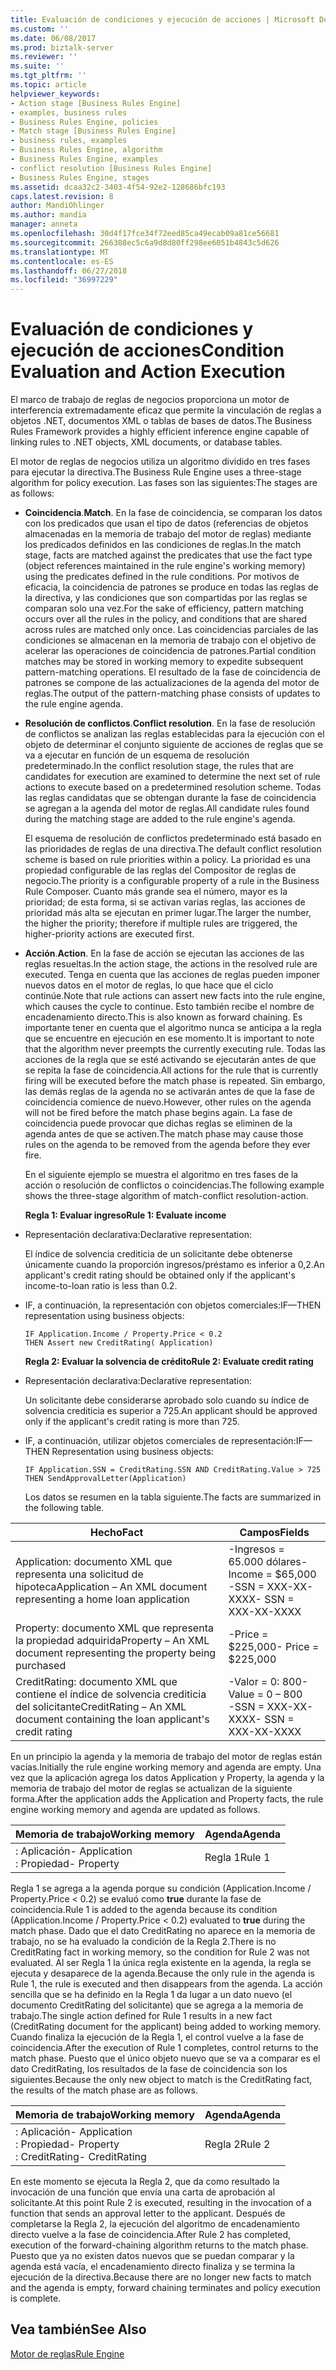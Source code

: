 ```yaml
---
title: Evaluación de condiciones y ejecución de acciones | Microsoft Docs
ms.custom: ''
ms.date: 06/08/2017
ms.prod: biztalk-server
ms.reviewer: ''
ms.suite: ''
ms.tgt_pltfrm: ''
ms.topic: article
helpviewer_keywords:
- Action stage [Business Rules Engine]
- examples, business rules
- Business Rules Engine, policies
- Match stage [Business Rules Engine]
- business rules, examples
- Business Rules Engine, algorithm
- Business Rules Engine, examples
- conflict resolution [Business Rules Engine]
- Business Rules Engine, stages
ms.assetid: dcaa32c2-3403-4f54-92e2-128686bfc193
caps.latest.revision: 8
author: MandiOhlinger
ms.author: mandia
manager: anneta
ms.openlocfilehash: 30d4f17fce34f72eed85ca49ecab09a81ce56681
ms.sourcegitcommit: 266308ec5c6a9d8d80ff298ee6051b4843c5d626
ms.translationtype: MT
ms.contentlocale: es-ES
ms.lasthandoff: 06/27/2018
ms.locfileid: "36997229"
---
```

# <a name="condition-evaluation-and-action-execution"></a><span data-ttu-id="ffa97-102">Evaluación de condiciones y ejecución de acciones</span><span class="sxs-lookup"><span data-stu-id="ffa97-102">Condition Evaluation and Action Execution</span></span>
<span data-ttu-id="ffa97-103">El marco de trabajo de reglas de negocios proporciona un motor de interferencia extremadamente eficaz que permite la vinculación de reglas a objetos .NET, documentos XML o tablas de bases de datos.</span><span class="sxs-lookup"><span data-stu-id="ffa97-103">The Business Rules Framework provides a highly efficient inference engine capable of linking rules to .NET objects, XML documents, or database tables.</span></span>  
  
 <span data-ttu-id="ffa97-104">El motor de reglas de negocios utiliza un algoritmo dividido en tres fases para ejecutar la directiva.</span><span class="sxs-lookup"><span data-stu-id="ffa97-104">The Business Rule Engine uses a three-stage algorithm for policy execution.</span></span> <span data-ttu-id="ffa97-105">Las fases son las siguientes:</span><span class="sxs-lookup"><span data-stu-id="ffa97-105">The stages are as follows:</span></span>  
  
- <span data-ttu-id="ffa97-106">**Coincidencia**.</span><span class="sxs-lookup"><span data-stu-id="ffa97-106">**Match**.</span></span> <span data-ttu-id="ffa97-107">En la fase de coincidencia, se comparan los datos con los predicados que usan el tipo de datos (referencias de objetos almacenadas en la memoria de trabajo del motor de reglas) mediante los predicados definidos en las condiciones de reglas.</span><span class="sxs-lookup"><span data-stu-id="ffa97-107">In the match stage, facts are matched against the predicates that use the fact type (object references maintained in the rule engine's working memory) using the predicates defined in the rule conditions.</span></span> <span data-ttu-id="ffa97-108">Por motivos de eficacia, la coincidencia de patrones se produce en todas las reglas de la directiva, y las condiciones que son compartidas por las reglas se comparan solo una vez.</span><span class="sxs-lookup"><span data-stu-id="ffa97-108">For the sake of efficiency, pattern matching occurs over all the rules in the policy, and conditions that are shared across rules are matched only once.</span></span> <span data-ttu-id="ffa97-109">Las coincidencias parciales de las condiciones se almacenan en la memoria de trabajo con el objetivo de acelerar las operaciones de coincidencia de patrones.</span><span class="sxs-lookup"><span data-stu-id="ffa97-109">Partial condition matches may be stored in working memory to expedite subsequent pattern-matching operations.</span></span> <span data-ttu-id="ffa97-110">El resultado de la fase de coincidencia de patrones se compone de las actualizaciones de la agenda del motor de reglas.</span><span class="sxs-lookup"><span data-stu-id="ffa97-110">The output of the pattern-matching phase consists of updates to the rule engine agenda.</span></span>  
  
- <span data-ttu-id="ffa97-111">**Resolución de conflictos**.</span><span class="sxs-lookup"><span data-stu-id="ffa97-111">**Conflict resolution**.</span></span> <span data-ttu-id="ffa97-112">En la fase de resolución de conflictos se analizan las reglas establecidas para la ejecución con el objeto de determinar el conjunto siguiente de acciones de reglas que se va a ejecutar en función de un esquema de resolución predeterminado.</span><span class="sxs-lookup"><span data-stu-id="ffa97-112">In the conflict resolution stage, the rules that are candidates for execution are examined to determine the next set of rule actions to execute based on a predetermined resolution scheme.</span></span> <span data-ttu-id="ffa97-113">Todas las reglas candidatas que se obtengan durante la fase de coincidencia se agregan a la agenda del motor de reglas.</span><span class="sxs-lookup"><span data-stu-id="ffa97-113">All candidate rules found during the matching stage are added to the rule engine's agenda.</span></span>  
  
   <span data-ttu-id="ffa97-114">El esquema de resolución de conflictos predeterminado está basado en las prioridades de reglas de una directiva.</span><span class="sxs-lookup"><span data-stu-id="ffa97-114">The default conflict resolution scheme is based on rule priorities within a policy.</span></span> <span data-ttu-id="ffa97-115">La prioridad es una propiedad configurable de las reglas del Compositor de reglas de negocio.</span><span class="sxs-lookup"><span data-stu-id="ffa97-115">The priority is a configurable property of a rule in the Business Rule Composer.</span></span> <span data-ttu-id="ffa97-116">Cuanto más grande sea el número, mayor es la prioridad; de esta forma, si se activan varias reglas, las acciones de prioridad más alta se ejecutan en primer lugar.</span><span class="sxs-lookup"><span data-stu-id="ffa97-116">The larger the number, the higher the priority; therefore if multiple rules are triggered, the higher-priority actions are executed first.</span></span>  
  
- <span data-ttu-id="ffa97-117">**Acción**.</span><span class="sxs-lookup"><span data-stu-id="ffa97-117">**Action**.</span></span> <span data-ttu-id="ffa97-118">En la fase de acción se ejecutan las acciones de las reglas resueltas.</span><span class="sxs-lookup"><span data-stu-id="ffa97-118">In the action stage, the actions in the resolved rule are executed.</span></span> <span data-ttu-id="ffa97-119">Tenga en cuenta que las acciones de reglas pueden imponer nuevos datos en el motor de reglas, lo que hace que el ciclo continúe.</span><span class="sxs-lookup"><span data-stu-id="ffa97-119">Note that rule actions can assert new facts into the rule engine, which causes the cycle to continue.</span></span> <span data-ttu-id="ffa97-120">Esto también recibe el nombre de encadenamiento directo.</span><span class="sxs-lookup"><span data-stu-id="ffa97-120">This is also known as forward chaining.</span></span> <span data-ttu-id="ffa97-121">Es importante tener en cuenta que el algoritmo nunca se anticipa a la regla que se encuentre en ejecución en ese momento.</span><span class="sxs-lookup"><span data-stu-id="ffa97-121">It is important to note that the algorithm never preempts the currently executing rule.</span></span> <span data-ttu-id="ffa97-122">Todas las acciones de la regla que se esté activando se ejecutarán antes de que se repita la fase de coincidencia.</span><span class="sxs-lookup"><span data-stu-id="ffa97-122">All actions for the rule that is currently firing will be executed before the match phase is repeated.</span></span> <span data-ttu-id="ffa97-123">Sin embargo, las demás reglas de la agenda no se activarán antes de que la fase de coincidencia comience de nuevo.</span><span class="sxs-lookup"><span data-stu-id="ffa97-123">However, other rules on the agenda will not be fired before the match phase begins again.</span></span> <span data-ttu-id="ffa97-124">La fase de coincidencia puede provocar que dichas reglas se eliminen de la agenda antes de que se activen.</span><span class="sxs-lookup"><span data-stu-id="ffa97-124">The match phase may cause those rules on the agenda to be removed from the agenda before they ever fire.</span></span>  
  
  <span data-ttu-id="ffa97-125">En el siguiente ejemplo se muestra el algoritmo en tres fases de la acción o resolución de conflictos o coincidencias.</span><span class="sxs-lookup"><span data-stu-id="ffa97-125">The following example shows the three-stage algorithm of match-conflict resolution-action.</span></span>  
  
  <span data-ttu-id="ffa97-126">**Regla 1: Evaluar ingreso**</span><span class="sxs-lookup"><span data-stu-id="ffa97-126">**Rule 1: Evaluate income**</span></span>  
  
- <span data-ttu-id="ffa97-127">Representación declarativa:</span><span class="sxs-lookup"><span data-stu-id="ffa97-127">Declarative representation:</span></span>  
  
   <span data-ttu-id="ffa97-128">El índice de solvencia crediticia de un solicitante debe obtenerse únicamente cuando la proporción ingresos/préstamo es inferior a 0,2.</span><span class="sxs-lookup"><span data-stu-id="ffa97-128">An applicant's credit rating should be obtained only if the applicant's income-to-loan ratio is less than 0.2.</span></span>  
  
- <span data-ttu-id="ffa97-129">IF, a continuación, la representación con objetos comerciales:</span><span class="sxs-lookup"><span data-stu-id="ffa97-129">IF—THEN representation using business objects:</span></span>  
  
  ```  
  IF Application.Income / Property.Price < 0.2    
  THEN Assert new CreditRating( Application)   
  ```  
  
  <span data-ttu-id="ffa97-130">**Regla 2: Evaluar la solvencia de crédito**</span><span class="sxs-lookup"><span data-stu-id="ffa97-130">**Rule 2: Evaluate credit rating**</span></span>  
  
- <span data-ttu-id="ffa97-131">Representación declarativa:</span><span class="sxs-lookup"><span data-stu-id="ffa97-131">Declarative representation:</span></span>  
  
   <span data-ttu-id="ffa97-132">Un solicitante debe considerarse aprobado solo cuando su índice de solvencia crediticia es superior a 725.</span><span class="sxs-lookup"><span data-stu-id="ffa97-132">An applicant should be approved only if the applicant's credit rating is more than 725.</span></span>  
  
- <span data-ttu-id="ffa97-133">IF, a continuación, utilizar objetos comerciales de representación:</span><span class="sxs-lookup"><span data-stu-id="ffa97-133">IF—THEN Representation using business objects:</span></span>  
  
  ```  
  IF Application.SSN = CreditRating.SSN AND CreditRating.Value > 725    
  THEN SendApprovalLetter(Application)    
  ```  
  
  <span data-ttu-id="ffa97-134">Los datos se resumen en la tabla siguiente.</span><span class="sxs-lookup"><span data-stu-id="ffa97-134">The facts are summarized in the following table.</span></span>  
  
|<span data-ttu-id="ffa97-135">Hecho</span><span class="sxs-lookup"><span data-stu-id="ffa97-135">Fact</span></span>|<span data-ttu-id="ffa97-136">Campos</span><span class="sxs-lookup"><span data-stu-id="ffa97-136">Fields</span></span>|  
|----------|------------|  
|<span data-ttu-id="ffa97-137">Application: documento XML que representa una solicitud de hipoteca</span><span class="sxs-lookup"><span data-stu-id="ffa97-137">Application – An XML document representing a home loan application</span></span>|<span data-ttu-id="ffa97-138">-Ingresos = 65.000 dólares</span><span class="sxs-lookup"><span data-stu-id="ffa97-138">-   Income = $65,000</span></span><br /><span data-ttu-id="ffa97-139">-SSN = XXX-XX-XXXX</span><span class="sxs-lookup"><span data-stu-id="ffa97-139">-   SSN = XXX-XX-XXXX</span></span>|  
|<span data-ttu-id="ffa97-140">Property: documento XML que representa la propiedad adquirida</span><span class="sxs-lookup"><span data-stu-id="ffa97-140">Property – An XML document representing the property being purchased</span></span>|<span data-ttu-id="ffa97-141">-Price = $225,000</span><span class="sxs-lookup"><span data-stu-id="ffa97-141">-   Price = $225,000</span></span>|  
|<span data-ttu-id="ffa97-142">CreditRating: documento XML que contiene el índice de solvencia crediticia del solicitante</span><span class="sxs-lookup"><span data-stu-id="ffa97-142">CreditRating – An XML document containing the loan applicant's credit rating</span></span>|<span data-ttu-id="ffa97-143">-Valor = 0: 800</span><span class="sxs-lookup"><span data-stu-id="ffa97-143">-   Value = 0 – 800</span></span><br /><span data-ttu-id="ffa97-144">-SSN = XXX-XX-XXXX</span><span class="sxs-lookup"><span data-stu-id="ffa97-144">-   SSN = XXX-XX-XXXX</span></span>|  
  
 <span data-ttu-id="ffa97-145">En un principio la agenda y la memoria de trabajo del motor de reglas están vacías.</span><span class="sxs-lookup"><span data-stu-id="ffa97-145">Initially the rule engine working memory and agenda are empty.</span></span> <span data-ttu-id="ffa97-146">Una vez que la aplicación agrega los datos Application y Property, la agenda y la memoria de trabajo del motor de reglas se actualizan de la siguiente forma.</span><span class="sxs-lookup"><span data-stu-id="ffa97-146">After the application adds the Application and Property facts, the rule engine working memory and agenda are updated as follows.</span></span>  
  
|<span data-ttu-id="ffa97-147">Memoria de trabajo</span><span class="sxs-lookup"><span data-stu-id="ffa97-147">Working memory</span></span>|<span data-ttu-id="ffa97-148">Agenda</span><span class="sxs-lookup"><span data-stu-id="ffa97-148">Agenda</span></span>|  
|--------------------|------------|  
|<span data-ttu-id="ffa97-149">: Aplicación</span><span class="sxs-lookup"><span data-stu-id="ffa97-149">-   Application</span></span><br /><span data-ttu-id="ffa97-150">: Propiedad</span><span class="sxs-lookup"><span data-stu-id="ffa97-150">-   Property</span></span>|<span data-ttu-id="ffa97-151">Regla 1</span><span class="sxs-lookup"><span data-stu-id="ffa97-151">Rule 1</span></span>|  
  
 <span data-ttu-id="ffa97-152">Regla 1 se agrega a la agenda porque su condición (Application.Income / Property.Price < 0.2) se evaluó como **true** durante la fase de coincidencia.</span><span class="sxs-lookup"><span data-stu-id="ffa97-152">Rule 1 is added to the agenda because its condition (Application.Income / Property.Price < 0.2) evaluated to **true** during the match phase.</span></span> <span data-ttu-id="ffa97-153">Dado que el dato CreditRating no aparece en la memoria de trabajo, no se ha evaluado la condición de la Regla 2.</span><span class="sxs-lookup"><span data-stu-id="ffa97-153">There is no CreditRating fact in working memory, so the condition for Rule 2 was not evaluated.</span></span> <span data-ttu-id="ffa97-154">Al ser Regla 1 la única regla existente en la agenda, la regla se ejecuta y desaparece de la agenda.</span><span class="sxs-lookup"><span data-stu-id="ffa97-154">Because the only rule in the agenda is Rule 1, the rule is executed and then disappears from the agenda.</span></span> <span data-ttu-id="ffa97-155">La acción sencilla que se ha definido en la Regla 1 da lugar a un dato nuevo (el documento CreditRating del solicitante) que se agrega a la memoria de trabajo.</span><span class="sxs-lookup"><span data-stu-id="ffa97-155">The single action defined for Rule 1 results in a new fact (CreditRating document for the applicant) being added to working memory.</span></span> <span data-ttu-id="ffa97-156">Cuando finaliza la ejecución de la Regla 1, el control vuelve a la fase de coincidencia.</span><span class="sxs-lookup"><span data-stu-id="ffa97-156">After the execution of Rule 1 completes, control returns to the match phase.</span></span> <span data-ttu-id="ffa97-157">Puesto que el único objeto nuevo que se va a comparar es el dato CreditRating, los resultados de la fase de coincidencia son los siguientes.</span><span class="sxs-lookup"><span data-stu-id="ffa97-157">Because the only new object to match is the CreditRating fact, the results of the match phase are as follows.</span></span>  
  
|<span data-ttu-id="ffa97-158">Memoria de trabajo</span><span class="sxs-lookup"><span data-stu-id="ffa97-158">Working memory</span></span>|<span data-ttu-id="ffa97-159">Agenda</span><span class="sxs-lookup"><span data-stu-id="ffa97-159">Agenda</span></span>|  
|--------------------|------------|  
|<span data-ttu-id="ffa97-160">: Aplicación</span><span class="sxs-lookup"><span data-stu-id="ffa97-160">-   Application</span></span><br /><span data-ttu-id="ffa97-161">: Propiedad</span><span class="sxs-lookup"><span data-stu-id="ffa97-161">-   Property</span></span><br /><span data-ttu-id="ffa97-162">: CreditRating</span><span class="sxs-lookup"><span data-stu-id="ffa97-162">-   CreditRating</span></span>|<span data-ttu-id="ffa97-163">Regla 2</span><span class="sxs-lookup"><span data-stu-id="ffa97-163">Rule 2</span></span>|  
  
 <span data-ttu-id="ffa97-164">En este momento se ejecuta la Regla 2, que da como resultado la invocación de una función que envía una carta de aprobación al solicitante.</span><span class="sxs-lookup"><span data-stu-id="ffa97-164">At this point Rule 2 is executed, resulting in the invocation of a function that sends an approval letter to the applicant.</span></span> <span data-ttu-id="ffa97-165">Después de completarse la Regla 2, la ejecución del algoritmo de encadenamiento directo vuelve a la fase de coincidencia.</span><span class="sxs-lookup"><span data-stu-id="ffa97-165">After Rule 2 has completed, execution of the forward-chaining algorithm returns to the match phase.</span></span> <span data-ttu-id="ffa97-166">Puesto que ya no existen datos nuevos que se puedan comparar y la agenda está vacía, el encadenamiento directo finaliza y se termina la ejecución de la directiva.</span><span class="sxs-lookup"><span data-stu-id="ffa97-166">Because there are no longer new facts to match and the agenda is empty, forward chaining terminates and policy execution is complete.</span></span>  
  
## <a name="see-also"></a><span data-ttu-id="ffa97-167">Vea también</span><span class="sxs-lookup"><span data-stu-id="ffa97-167">See Also</span></span>  
 [<span data-ttu-id="ffa97-168">Motor de reglas</span><span class="sxs-lookup"><span data-stu-id="ffa97-168">Rule Engine</span></span>](../core/rule-engine.md)